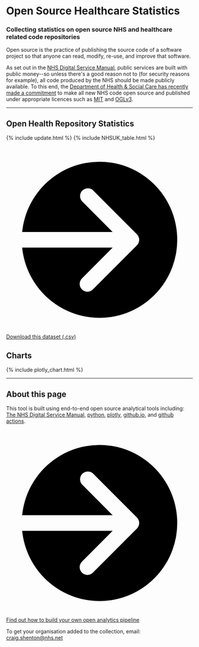 <script src="https://cdn.plot.ly/plotly-latest.min.js"></script>

# Open Source Healthcare Statistics

### Collecting statistics on open source NHS and healthcare related code repositories

Open source is the practice of publishing the source code of a software project so that anyone can read, modify, re-use, and improve that software.

As set out in the [NHS Digital Service Manual](https://service-manual.nhs.uk/service-standard/12-make-new-source-code-open), public services are built with public money--so unless there's a good reason not to (for security reasons for example), all code produced by the NHS should be made publicly available. To this end, the [Department of Health & Social Care has recently made a commitment](https://www.gov.uk/government/publications/data-saves-lives-reshaping-health-and-social-care-with-data-draft/data-saves-lives-reshaping-health-and-social-care-with-data-draft) to make all new NHS code open source and published under appropriate licences such as [MIT](https://opensource.org/licenses/MIT) and [OGLv3](http://www.nationalarchives.gov.uk/doc/open-government-licence/version/3/).

<hr class="nhsuk-u-margin-top-0 nhsuk-u-margin-bottom-6">

## Open Health Repository Statistics

{% include update.html %}
{% include NHSUK_table.html %}

<div class="nhsuk-action-link">
  <a class="nhsuk-action-link__link" href="assets/data/openhealthstats.csv">
    <svg class="nhsuk-icon nhsuk-icon__arrow-right-circle" xmlns="http://www.w3.org/2000/svg" viewBox="0 0 24 24" aria-hidden="true">
      <path d="M0 0h24v24H0z" fill="none"></path>
      <path d="M12 2a10 10 0 0 0-9.95 9h11.64L9.74 7.05a1 1 0 0 1 1.41-1.41l5.66 5.65a1 1 0 0 1 0 1.42l-5.66 5.65a1 1 0 0 1-1.41 0 1 1 0 0 1 0-1.41L13.69 13H2.05A10 10 0 1 0 12 2z"></path>
    </svg>
    <span class="nhsuk-action-link__text">Download this dataset (.csv)</span>
  </a>
</div>

## Charts

{% include plotly_chart.html %}

<hr class="nhsuk-u-margin-top-6 nhsuk-u-margin-bottom-6">

## About this page

This tool is built using end-to-end open source analytical tools including: [The NHS Digital Service Manual](https://service-manual.nhs.uk/), [python](https://nhs-pycom.net/), [plotly](https://plotly.com/python/), [github.io](https://pages.github.com/), and [github actions](https://github.com/features/actions).

<div class="nhsuk-action-link">
  <a class="nhsuk-action-link__link" href="/opensource-health-statistics/blog">
    <svg class="nhsuk-icon nhsuk-icon__arrow-right-circle" xmlns="http://www.w3.org/2000/svg" viewBox="0 0 24 24" aria-hidden="true">
      <path d="M0 0h24v24H0z" fill="none"></path>
      <path d="M12 2a10 10 0 0 0-9.95 9h11.64L9.74 7.05a1 1 0 0 1 1.41-1.41l5.66 5.65a1 1 0 0 1 0 1.42l-5.66 5.65a1 1 0 0 1-1.41 0 1 1 0 0 1 0-1.41L13.69 13H2.05A10 10 0 1 0 12 2z"></path>
    </svg>
    <span class="nhsuk-action-link__text">Find out how to build your own open analytics pipeline</span>
  </a>
</div>

To get your organisation added to the collection, email: <a href="mailto:craig.shenton@nhs.net">craig.shenton@nhs.net</a>
